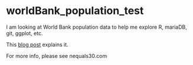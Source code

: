 # worldBank_population_test
I am looking at World Bank population data to help me explore R, mariaDB, git, ggplot, etc.

This <a href="http://nequals30.com/?p=195">blog post</a> explains it.

For more info, please see nequals30.com
